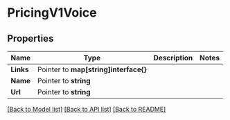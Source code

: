 # PricingV1Voice

## Properties
Name | Type | Description | Notes
------------ | ------------- | ------------- | -------------
**Links** | Pointer to **map[string]interface{}** |  |
**Name** | Pointer to **string** |  |
**Url** | Pointer to **string** |  |

[[Back to Model list]](../README.md#documentation-for-models) [[Back to API list]](../README.md#documentation-for-api-endpoints) [[Back to README]](../README.md)


